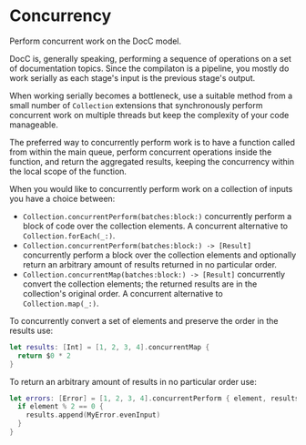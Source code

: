 # Concurrency

Perform concurrent work on the DocC model.

DocC is, generally speaking, performing a sequence of operations on a set of documentation topics. Since the compilaton is a pipeline, you mostly do work serially as each stage's input is the previous stage's output.

When working serially becomes a bottleneck, use a suitable method from a small number of `Collection` extensions that synchronously perform concurrent work on multiple threads but keep the complexity of your code manageable.

The preferred way to concurrently perform work is to have a function called from within the main queue, perform concurrent operations inside the function, and return the aggregated results, keeping the concurrency within the local scope of the function.

When you would like to concurrently perform work on a collection of inputs you have a choice between:

 - `Collection.concurrentPerform(batches:block:)` concurrently perform a block of code over the collection elements. A concurrent alternative to `Collection.forEach(_:)`.
 - `Collection.concurrentPerform(batches:block:) -> [Result]` concurrently perform a block over the collection elements and optionally return an arbitrary amount of results returned in no particular order.
 - `Collection.concurrentMap(batches:block:) -> [Result]` concurrently convert the collection elements; the returned results are in the collection's original order. A concurrent alternative to `Collection.map(_:)`.

To concurrently convert a set of elements and preserve the order in the results use:

```swift
let results: [Int] = [1, 2, 3, 4].concurrentMap {
  return $0 * 2
}
```

To return an arbitrary amount of results in no particular order use:

```swift
let errors: [Error] = [1, 2, 3, 4].concurrentPerform { element, results in
  if element % 2 == 0 {
    results.append(MyError.evenInput)
  }
}
```

<!-- Copyright (c) 2021 Apple Inc and the Swift Project authors. All Rights Reserved. -->
